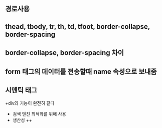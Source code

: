 ## 경로사용

## thead, tbody, tr, th, td, tfoot, border-collapse, border-spacing

## border-collapse, border-spacing 차이

## form 태그의 데이터를 전송할때 name 속성으로 보내줌

## 시멘틱 태그 
+div와 기능이 완전히 같다
+ 검색 엔진 최적화를 위해 사용
+ 생산성 ++
  
